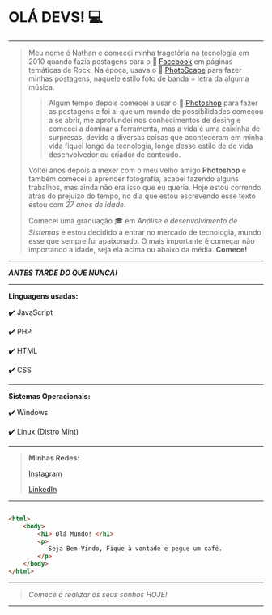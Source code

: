 # OLÁ DEVS! :computer:

___

>Meu nome é Nathan e comecei minha tragetória na tecnologia em 2010 quando fazia postagens para o :link: [Facebook](https://pt-br.facebook.com/) em páginas temáticas de Rock.
>Na época, usava o :link: [PhotoScape](http://www.photoscape.org/ps/main/download.php?lc=pt) para fazer minhas postagens, naquele estilo foto de banda + letra da alguma música.
>>Algum tempo depois comecei a usar o :link: [Photoshop](https://www.adobe.com/br/products/photoshop/landpa.html?gclid=CjwKCAjwg-GjBhBnEiwAMUvNW2-o5xeE1dqy3XDR_HBwYb6HzeLnwf-Q9-qS9c_49DbOvlxkaiAeuxoCEx0QAvD_BwE&sdid=KQPOM&mv=search&ef_id=CjwKCAjwg-GjBhBnEiwAMUvNW2-o5xeE1dqy3XDR_HBwYb6HzeLnwf-Q9-qS9c_49DbOvlxkaiAeuxoCEx0QAvD_BwE:G:s&s_kwcid=AL!3085!3!534509111644!e!!g!!photoshop!188192502!10077842982&gad=1) para fazer as postagens e foi ai que um mundo de possibilidades começou a se abrir, me aprofundei nos conhecimentos de desing e comecei a dominar a ferramenta, mas a vida é uma caixinha de surpresas, devido a diversas coisas que aconteceram em minha vida fiquei longe da tecnologia, longe desse estilo de de vida desenvolvedor ou criador de conteúdo.
>>
>Voltei anos depois a mexer com o meu velho amigo **Photoshop** e também comecei a aprender fotografia, acabei fazendo alguns trabalhos, mas ainda não era isso que eu queria.
>Hoje estou correndo atrás do prejuízo do tempo, no dia que estou escrevendo esse texto estou com *27 anos de idade*.
>
>Comecei uma graduação :mortar_board: em *Análise e desenvolvimento de Sistemas* e estou decidido a entrar no mercado de tecnologia, mundo esse que sempre fui apaixonado.
>O mais importante é começar não importando a idade, seja ela acima ou abaixo da média. **Comece!**

___

***ANTES TARDE DO QUE NUNCA!***

___

**Linguagens usadas:**

:heavy_check_mark: JavaScript

:heavy_check_mark: PHP

:heavy_check_mark: HTML

:heavy_check_mark: CSS

---

**Sistemas Operacionais:**

:heavy_check_mark: Windows

:heavy_check_mark: Linux (Distro Mint)

---

>**Minhas Redes:**
>
>[Instagram](https://www.instagram.com/rnathan.nunes/)
>
>[LinkedIn](https://www.linkedin.com/in/rnathannunes/)

---

```HTML

<html>
    <body>
        <h1> Olá Mundo! </h1>
        <p>
           Seja Bem-Vindo, Fique à vontade e pegue um café.
        </p>
    </body>
</html>
```

---

> *Comece a realizar os seus sonhos HOJE!*

---
